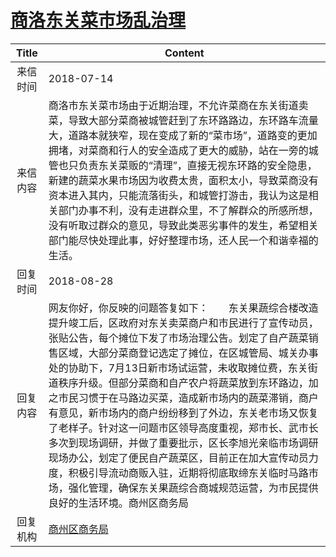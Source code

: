 # <a href="http://www.shangluo.gov.cn/zmhd/ldxxxx.jsp?urltype=leadermail.LeaderMailContentUrl&wbtreeid=1112&leadermailid=4816">商洛东关菜市场乱治理</a>
|Title|Content|
|:---:|---|
|来信时间|2018-07-14|
|来信内容|商洛市东关菜市场由于近期治理，不允许菜商在东关街道卖菜，导致大部分菜商被城管赶到了东环路路边，东环路车流量大，道路本就狭窄，现在变成了新的“菜市场”，道路变的更加拥堵，对菜商和行人的安全造成了更大的威胁，站在一旁的城管也只负责东关菜贩的“清理”，直接无视东环路的安全隐患，新建的蔬菜水果市场因为收费太贵，面积太小，导致菜商没有资本进入其内，只能流落街头，和城管打游击，我认为这是相关部门办事不利，没有走进群众里，不了解群众的所感所想，没有听取过群众的意见，导致此类恶劣事件的发生，希望相关部门能尽快处理此事，好好整理市场，还人民一个和谐幸福的生活。|
|回复时间|2018-08-28|
|回复内容|网友你好，你反映的问题答复如下：　　东关果蔬综合楼改造提升竣工后，区政府对东关卖菜商户和市民进行了宣传动员，张贴公告，每个摊位下发了市场治理公告。划定了自产蔬菜销售区域，大部分菜商登记选定了摊位，在区城管局、城关办事处的协助下，7月13日新市场试运营，未收取摊位费，东关街道秩序升级。但部分菜商和自产农户将蔬菜放到东环路边，加之市民习惯于在马路边买菜，造成新市场内的蔬菜滞销，商户有意见，新市场内的商户纷纷移到了外边，东关老市场又恢复了老样子。针对这一问题市区领导高度重视，郑市长、武市长多次到现场调研，并做了重要批示，区长李旭光亲临市场调研现场办公，划定了便民自产蔬菜区，目前正在加大宣传动员力度，积极引导流动商贩入驻，近期将彻底取缔东关临时马路市场，强化管理，确保东关果蔬综合商城规范运营，为市民提供良好的生活环境。商州区商务局|
|回复机构|<a href="../../categories/agencies/商州区商务局.md">商州区商务局</a>|
